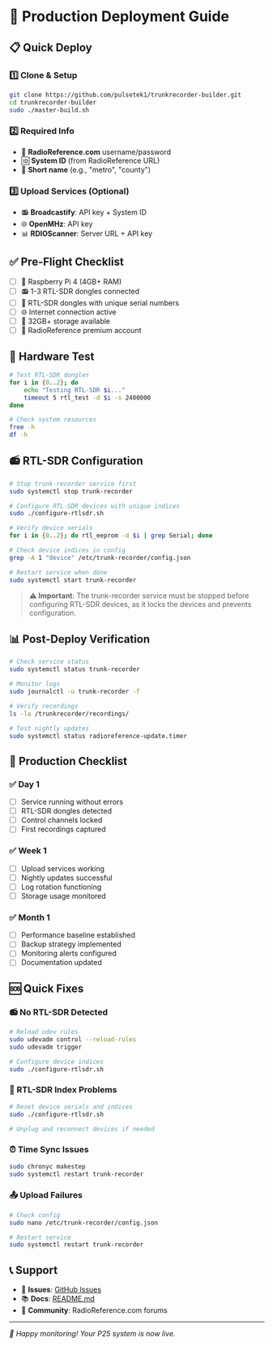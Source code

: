 # 🚀 Production Deployment Guide

## 📋 Quick Deploy

### 1️⃣ Clone & Setup
```bash
git clone https://github.com/pulsetek1/trunkrecorder-builder.git
cd trunkrecorder-builder
sudo ./master-build.sh
```

### 2️⃣ Required Info
- 🔐 **RadioReference.com** username/password
- 🆔 **System ID** (from RadioReference URL)
- 📝 **Short name** (e.g., "metro", "county")

### 3️⃣ Upload Services (Optional)
- 📻 **Broadcastify**: API key + System ID
- 🌐 **OpenMHz**: API key
- 📊 **RDIOScanner**: Server URL + API key

## ✅ Pre-Flight Checklist

- [ ] 🥧 Raspberry Pi 4 (4GB+ RAM)
- [ ] 📻 1-3 RTL-SDR dongles connected
- [ ] 🔑 RTL-SDR dongles with unique serial numbers
- [ ] 🌐 Internet connection active
- [ ] 💾 32GB+ storage available
- [ ] 👤 RadioReference premium account

## 🔧 Hardware Test

```bash
# Test RTL-SDR dongles
for i in {0..2}; do
    echo "Testing RTL-SDR $i..."
    timeout 5 rtl_test -d $i -s 2400000
done

# Check system resources
free -h
df -h
```

## 📻 RTL-SDR Configuration

```bash
# Stop trunk-recorder service first
sudo systemctl stop trunk-recorder

# Configure RTL-SDR devices with unique indices
sudo ./configure-rtlsdr.sh

# Verify device serials
for i in {0..2}; do rtl_eeprom -d $i | grep Serial; done

# Check device indices in config
grep -A 1 "device" /etc/trunk-recorder/config.json

# Restart service when done
sudo systemctl start trunk-recorder
```

> **⚠️ Important**: The trunk-recorder service must be stopped before configuring RTL-SDR devices, as it locks the devices and prevents configuration.

## 📊 Post-Deploy Verification

```bash
# Check service status
sudo systemctl status trunk-recorder

# Monitor logs
sudo journalctl -u trunk-recorder -f

# Verify recordings
ls -la /trunkrecorder/recordings/

# Test nightly updates
sudo systemctl status radioreference-update.timer
```

## 🎯 Production Checklist

### ✅ Day 1
- [ ] Service running without errors
- [ ] RTL-SDR dongles detected
- [ ] Control channels locked
- [ ] First recordings captured

### ✅ Week 1
- [ ] Upload services working
- [ ] Nightly updates successful
- [ ] Log rotation functioning
- [ ] Storage usage monitored

### ✅ Month 1
- [ ] Performance baseline established
- [ ] Backup strategy implemented
- [ ] Monitoring alerts configured
- [ ] Documentation updated

## 🆘 Quick Fixes

### 📻 No RTL-SDR Detected
```bash
# Reload udev rules
sudo udevadm control --reload-rules
sudo udevadm trigger

# Configure device indices
sudo ./configure-rtlsdr.sh
```

### 🔑 RTL-SDR Index Problems
```bash
# Reset device serials and indices
sudo ./configure-rtlsdr.sh

# Unplug and reconnect devices if needed
```

### ⏰ Time Sync Issues
```bash
sudo chronyc makestep
sudo systemctl restart trunk-recorder
```

### 📤 Upload Failures
```bash
# Check config
sudo nano /etc/trunk-recorder/config.json

# Restart service
sudo systemctl restart trunk-recorder
```

## 📞 Support

- 🐛 **Issues**: [GitHub Issues](https://github.com/pulsetek1/trunkrecorder-builder/issues)
- 📚 **Docs**: [README.md](https://github.com/pulsetek1/trunkrecorder-builder/blob/main/README.md)
- 👥 **Community**: RadioReference.com forums

---
*🎉 Happy monitoring! Your P25 system is now live.*